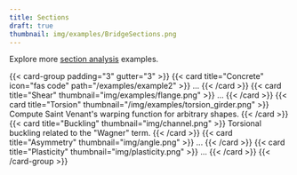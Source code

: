 ```yaml
---
title: Sections
draft: true
thumbnail: img/examples/BridgeSections.png
---
```


Explore more [section analysis](/tags/section) examples.

{{< card-group padding="3" gutter="3" >}}
    {{< card title="Concrete" icon="fas code" path="/examples/example2" >}}
        ...
    {{< /card >}}
    {{< card title="Shear" thumbnail="img/examples/flange.png" >}}
        ...
    {{< /card >}}
    {{< card title="Torsion" thumbnail="/img/examples/torsion_girder.png" >}}
        Compute Saint Venant's warping function for arbitrary shapes.
    {{< /card >}}
    {{< card title="Buckling" thumbnail="img/channel.png" >}}
        Torsional buckling related to the "Wagner" term.
    {{< /card >}}
    {{< card title="Asymmetry" thumbnail="img/angle.png" >}}
        ...
    {{< /card >}}
    {{< card title="Plasticity" thumbnail="img/plasticity.png" >}}
        ...
    {{< /card >}}
{{< /card-group >}}

